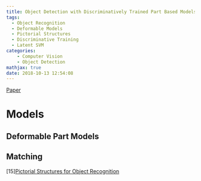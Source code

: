 ```yaml
---
title: Object Detection with Discriminatively Trained Part Based Models
tags:
  - Object Recognition
  - Deformable Models
  - Pictorial Structures
  - Discriminative Training
  - Latent SVM
categories:
	- Computer Vision
	- Object Detection
mathjax: true
date: 2018-10-13 12:54:08
---
```


[Paper](http://cs.brown.edu/people/pfelzens/papers/lsvm-pami.pdf)
<!--more-->


# Models

## Deformable Part Models

## Matching

[15][Pictorial Structures for Object Recognition](http://www.cs.cornell.edu/~dph/papers/pictorial-structures.pdf)